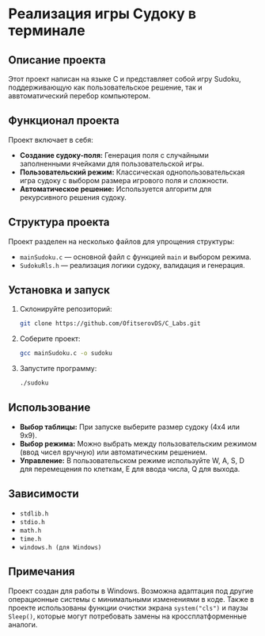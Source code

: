 # Реализация игры Судоку в терминале

## Описание проекта
Этот проект написан на языке C и представляет собой игру Sudoku, поддерживающую как пользовательское решение, так и аввтоматический перебор компьютером.

## Функционал проекта
Проект включает в себя:
- **Создание судоку-поля:** Генерация поля с случайными заполненными ячейками для пользовательской игры.
- **Пользовательский режим:** Классическая однопользовательская игра судоку с выбором размера игрового поля и сложности.
- **Автоматическое решение:** Используется алгоритм для рекурсивного решения судоку.
  
## Структура проекта
Проект разделен на несколько файлов для упрощения структуры:
- `mainSudoku.c` — основной файл с функцией `main` и выбором режима.
- `SudokuRls.h`  — реализация логики судоку, валидация и генерация.

## Установка и запуск
1. Склонируйте репозиторий:
   ```bash
   git clone https://github.com/OfitserovDS/C_Labs.git
2. Соберите проект:
    ```bash
    gcc mainSudoku.c -o sudoku
3. Запустите программу:
    ```bash
    ./sudoku
## Использование
- **Выбор таблицы:** При запуске выберите размер судоку (4x4 или 9x9).
- **Выбор режима:** Можно выбрать между пользовательским режимом (ввод чисел вручную) или автоматическим решением.
- **Управление:** В пользовательском режиме используйте W, A, S, D для перемещения по клеткам, E для ввода числа, Q для выхода.
## Зависимости
- `stdlib.h`
- `stdio.h`
- `math.h`
- `time.h`
- `windows.h (для Windows)`
## Примечания
Проект создан для работы в Windows. Возможна адаптация под другие операционные системы с минимальными изменениями в коде. Также в проекте использованы функции очистки экрана `system("cls")` и паузы `Sleep()`, которые могут потребовать замены на кроссплатформенные аналоги.
